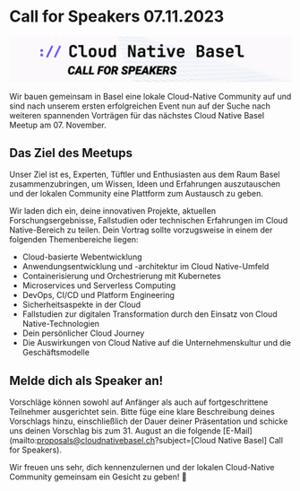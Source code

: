 # Call for Speakers 07.11.2023

![call-for-speakers-header](https://raw.githubusercontent.com/cloudnativebasel/static/main/images/call-for-speakers-header.png)

Wir bauen gemeinsam in Basel eine lokale Cloud-Native Community auf und sind nach unserem ersten erfolgreichen Event nun auf der Suche nach weiteren spannenden Vorträgen für das nächstes Cloud Native Basel Meetup am 07. November. 

## Das Ziel des Meetups

Unser Ziel ist es, Experten, Tüftler und Enthusiasten aus dem Raum Basel zusammenzubringen, um Wissen, Ideen und Erfahrungen auszutauschen und der lokalen Community eine Plattform zum Austausch zu geben.

Wir laden dich ein, deine innovativen Projekte, aktuellen Forschungsergebnisse, Fallstudien oder technischen Erfahrungen im Cloud Native-Bereich zu teilen. Dein Vortrag sollte vorzugsweise in einem der folgenden Themenbereiche liegen:

- Cloud-basierte Webentwicklung
- Anwendungsentwicklung und -architektur im Cloud Native-Umfeld
- Containerisierung und Orchestrierung mit Kubernetes
- Microservices und Serverless Computing
- DevOps, CI/CD und Platform Engineering
- Sicherheitsaspekte in der Cloud
- Fallstudien zur digitalen Transformation durch den Einsatz von Cloud Native-Technologien
- Dein persönlicher Cloud Journey
- Die Auswirkungen von Cloud Native auf die Unternehmenskultur und die Geschäftsmodelle

## Melde dich als Speaker an!

Vorschläge können sowohl auf Anfänger als auch auf fortgeschrittene Teilnehmer ausgerichtet sein. Bitte füge eine klare Beschreibung deines Vorschlags hinzu, einschließlich der Dauer deiner Präsentation und schicke uns deinen Vorschlag bis zum 31. August an die folgende [E-Mail](mailto:proposals@cloudnativebasel.ch?subject=\[Cloud Native Basel\] Call for Speakers).

Wir freuen uns sehr, dich kennenzulernen und der lokalen Cloud-Native Community gemeinsam ein Gesicht zu geben! 🙂
